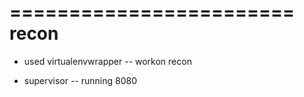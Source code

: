 ========================
recon
========================

- used virtualenvwrapper
-- workon recon

- supervisor
-- running 8080

